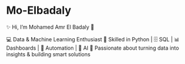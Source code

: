 # Mo-Elbadaly
✨ Hi, I’m Mohamed Amr El Badaly 👋

💻 Data & Machine Learning Enthusiast
🐍 Skilled in Python | 🗄️ SQL | 📊 Dashboards | 🤖 Automation | 🔮 AI
🚀 Passionate about turning data into insights & building smart solutions
